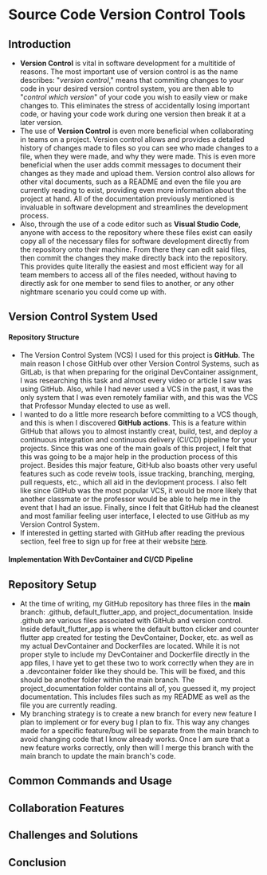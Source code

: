 # Source Code Version Control Tools

## Introduction
* **Version Control** is vital in software development for a multitide of reasons.  The most important use of version control is as the name describes: "*version control*," means that commiting changes to your code in your desired version control system, you are then able to "*control which version*" of your code you wish to easily view or make changes to.  This eliminates the stress of accidentally losing important code, or having your code work during one version then break it at a later version.
* The use of **Version Control** is even more beneficial when collaborating in teams on a project.  Version control allows and provides a detailed history of changes made to files so you can see who made changes to a file, when they were made, and why they were made.  This is even more beneficial when the user adds commit messages to document their changes as they made and upload them.  Version control also allows for other vital documents, such as a README and even the file you are currently reading to exist, providing even more information about the project at hand.  All of the documentation previously mentioned is invaluable in software development and streamlines the development process.
* Also, through the use of a code editor such as **Visual Studio Code**, anyone with access to the repository where these files exist can easily copy all of the necessary files for software development directly from the repository onto their machine.  From there they can edit said files, then commit the changes they make directly back into the repository.  This provides quite literally the easiest and most efficient way for all team members to access all of the files needed, without having to directly ask for one member to send files to another, or any other nightmare scenario you could come up with.
## Version Control System Used
#### Repository Structure
* The Version Control System (VCS) I used for this project is **GitHub**.  The main reason I chose GitHub over other Version Control Systems, such as GitLab, is that when preparing for the original DevContainer assignment, I was researching this task and almost every video or article I saw was using GitHub.  Also, while I had never used a VCS in the past, it was the only system that I was even remotely familiar with, and this was the VCS that Professor Munday elected to use as well.
* I wanted to do a little more research before committing to a VCS though, and this is when I discovered **GitHub actions**.  This is a feature within GitHub that allows you to almost instantly creat, build, test, and deploy a continuous integration and continuous delivery (CI/CD) pipeline for your projects.  Since this was one of the main goals of this project, I felt that this was going to be a major help in the production process of this project.  Besides this major feature, GitHub also boasts other very useful features such as code reveiw tools, issue tracking, branching, merging, pull requests, etc., which all aid in the devlopment process.  I also felt like since GitHub was the most popular VCS, it would be more likely that another classmate or the professor would be able to help me in the event that I had an issue.  Finally, since I felt that GitHub had the cleanest and most familiar feeling user interface, I elected to use GitHub as my Version Control System.
* If interested in getting started with GitHub after reading the previous section, feel free to sign up for free at their website [here](https://github.com/).
#### Implementation With DevContainer and CI/CD Pipeline
## Repository Setup
* At the time of writing, my GitHub repository has three files in the **main** branch: .github, default_flutter_app, and project_documentation.  Inside .github are various files associated with GitHub and version control.  Inside default_flutter_app is where the default button clicker and counter flutter app created for testing the DevContainer, Docker, etc. as well as my actual DevContainer and Dockerfiles are located.  While it is not proper style to include my DevContainer and Dockerfile directly in the app files, I have yet to get these two to work correctly when they are in a .devcontainer folder like they should be.  This will be fixed, and this should be another folder within the main branch.  The project_documentation folder contains all of, you guessed it, my project documentation.  This includes files such as my README as well as the file you are currently reading.
* My branching strategy is to create a new branch for every new feature I plan to implement or for every bug I plan to fix.  This way any changes made for a specific feature/bug will be separate from the main branch to avoid changing code that I know already works.  Once I am sure that a new feature works correctly, only then will I merge this branch with the main branch to update the main branch's code.
## Common Commands and Usage

## Collaboration Features

## Challenges and Solutions

## Conclusion

